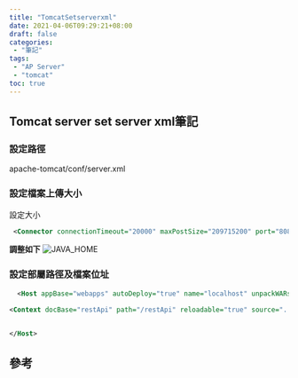 ```yaml
---
title: "TomcatSetserverxml"
date: 2021-04-06T09:29:21+08:00
draft: false
categories:
 - "筆記"
tags:
 - "AP Server"
 - "tomcat"
toc: true
---
```


## Tomcat server set server xml筆記
<!-- 簡介 -->
<!--more-->

### 設定路徑

apache-tomcat/conf/server.xml

### 設定檔案上傳大小

設定大小

```xml
 <Connector connectionTimeout="20000" maxPostSize="209715200" port="8080" protocol="HTTP/1.1" redirectPort="8443"/>
```

**調整如下**
![JAVA_HOME](/images/java/調整Tomcat上傳檔案大小.png)

### 設定部屬路徑及檔案位址

```xml
  <Host appBase="webapps" autoDeploy="true" name="localhost" unpackWARs="true">

<Context docBase="restApi" path="/restApi" reloadable="true" source="../SpringProjectRestApi"/>


</Host>
```

## 參考
